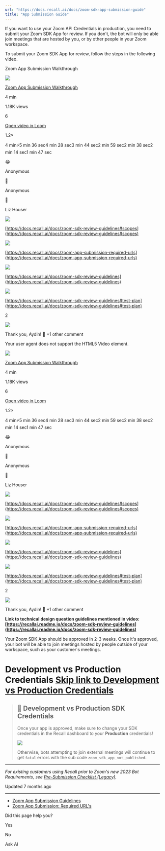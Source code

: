 ```yaml
---
url: "https://docs.recall.ai/docs/zoom-sdk-app-submission-guide"
title: "App Submission Guide"
---
```


If you want to use your Zoom API Credentials in production, you need to submit your Zoom SDK App for review. If you don't, the bot will only be able join meetings that are hosted by you, or by other people in your Zoom workspace.

To submit your Zoom SDK App for review, follow the steps in the following video.

Zoom App Submission Walkthrough

![](https://cdn.loom.com/avatars/31136417_dbc4b51cde1c494ab9448b310956f53e_192.jpg)

[Zoom App Submission Walkthrough](https://www.loom.com/share/5b59273dac134789ad86e23c38a91e56?source=embed_watch_on_loom_cta "Zoom App Submission Walkthrough")

4 min

1.18K views

6

[Open video in Loom](https://www.loom.com/share/5b59273dac134789ad86e23c38a91e56?source=embed_watch_on_loom_cta "Open video in Loom")

1.2×

4 min⚡️5 min 36 sec4 min 28 sec3 min 44 sec2 min 59 sec2 min 38 sec2 min 14 sec1 min 47 sec

😂

Anonymous

🙌

Anonymous

🙌

Liz Houser

![](https://cdn.loom.com/avatars/31136417_dbc4b51cde1c494ab9448b310956f53e_192.jpg)

[https://docs.recall.ai/docs/zoom-sdk-review-guidelines#scopes](https://docs.recall.ai/docs/zoom-sdk-review-guidelines#scopes)

![](https://cdn.loom.com/avatars/31136417_dbc4b51cde1c494ab9448b310956f53e_192.jpg)

[https://docs.recall.ai/docs/zoom-app-submission-required-urls](https://docs.recall.ai/docs/zoom-app-submission-required-urls)

![](https://cdn.loom.com/avatars/31136417_dbc4b51cde1c494ab9448b310956f53e_192.jpg)

[https://docs.recall.ai/docs/zoom-sdk-review-guidelines](https://docs.recall.ai/docs/zoom-sdk-review-guidelines)

![](https://cdn.loom.com/avatars/31136417_dbc4b51cde1c494ab9448b310956f53e_192.jpg)

[https://docs.recall.ai/docs/zoom-sdk-review-guidelines#test-plan](https://docs.recall.ai/docs/zoom-sdk-review-guidelines#test-plan)

2

![](https://cdn.loom.com/avatars/36455871_e979eed916b24175a35697e072118426_192.jpg)

Thank you, Aydin! 🙏
+1 other comment

Your user agent does not support the HTML5 Video element.

![](https://cdn.loom.com/avatars/31136417_dbc4b51cde1c494ab9448b310956f53e_192.jpg)

[Zoom App Submission Walkthrough](https://www.loom.com/share/5b59273dac134789ad86e23c38a91e56?source=embed_watch_on_loom_cta "Zoom App Submission Walkthrough")

4 min

1.18K views

6

[Open video in Loom](https://www.loom.com/share/5b59273dac134789ad86e23c38a91e56?source=embed_watch_on_loom_cta "Open video in Loom")

1.2×

4 min⚡️5 min 36 sec4 min 28 sec3 min 44 sec2 min 59 sec2 min 38 sec2 min 14 sec1 min 47 sec

😂

Anonymous

🙌

Anonymous

🙌

Liz Houser

![](https://cdn.loom.com/avatars/31136417_dbc4b51cde1c494ab9448b310956f53e_192.jpg)

[https://docs.recall.ai/docs/zoom-sdk-review-guidelines#scopes](https://docs.recall.ai/docs/zoom-sdk-review-guidelines#scopes)

![](https://cdn.loom.com/avatars/31136417_dbc4b51cde1c494ab9448b310956f53e_192.jpg)

[https://docs.recall.ai/docs/zoom-app-submission-required-urls](https://docs.recall.ai/docs/zoom-app-submission-required-urls)

![](https://cdn.loom.com/avatars/31136417_dbc4b51cde1c494ab9448b310956f53e_192.jpg)

[https://docs.recall.ai/docs/zoom-sdk-review-guidelines](https://docs.recall.ai/docs/zoom-sdk-review-guidelines)

![](https://cdn.loom.com/avatars/31136417_dbc4b51cde1c494ab9448b310956f53e_192.jpg)

[https://docs.recall.ai/docs/zoom-sdk-review-guidelines#test-plan](https://docs.recall.ai/docs/zoom-sdk-review-guidelines#test-plan)

2

![](https://cdn.loom.com/avatars/36455871_e979eed916b24175a35697e072118426_192.jpg)

Thank you, Aydin! 🙏
+1 other comment

**Link to technical design question guidelines mentioned in video: [https://recallai.readme.io/docs/zoom-sdk-review-guidelines](https://recallai.readme.io/docs/zoom-sdk-review-guidelines)**

Your Zoom SDK App should be approved in 2-3 weeks. Once it's approved, your bot will be able to join meetings hosted by people outside of your workspace, such as your customer's meetings.

# Development vs Production Credentials   [Skip link to Development vs Production Credentials](https://docs.recall.ai/docs/zoom-sdk-app-submission-guide\#development-vs-production-credentials)

> ## 📘  Development vs Production SDK Credentials
>
> Once your app is approved, make sure to change your SDK credentials in the Recall dashboard to your **Production** credentials!
>
> ![](https://files.readme.io/ac505f58e06dba3c2d2cf36be258e2bccee2faa07d97625eb3846cf464827b33-CleanShot_2024-10-29_at_14.37.372x.png)
>
> Otherwise, bots attempting to join external meetings will continue to get `fatal` errors with the sub code `zoom_sdk_app_not_published`.

* * *

_For existing customers using Recall prior to Zoom's new 2023 Bot Requirements, see [Pre-Submission Checklist (Legacy)](https://docs.recall.ai/docs/pre-submission-checklist-legacy)._

Updated 7 months ago

* * *

- [Zoom App Submission Guidelines](https://docs.recall.ai/docs/zoom-sdk-review-guidelines)
- [Zoom App Submission: Required URL's](https://docs.recall.ai/docs/zoom-app-submission-required-urls)

Did this page help you?

Yes

No

Ask AI